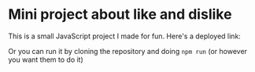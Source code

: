 # Mini project about like and dislike

This is a small JavaScript project I made for fun. Here's a deployed link: 

Or you can run it by cloning the repository and doing `npm run` (or however you want them to do it)
